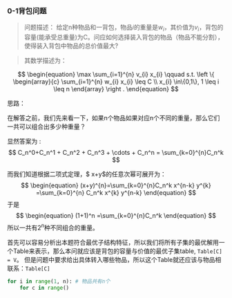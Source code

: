 ### 0-1背包问题

>  问题描述：
>  给定n种物品和一背包，物品$i$的重量是$w_i$，其价值为$v_i$，背包的容量(能承受总重量)为C。问应如何选择装入背包的物品（物品不能分割），使得装入背包中物品的总价值最大?

> 其数学描述为：

$$
\begin{equation}
\max \sum_{i=1}^{n} v_{i} x_{i} \qquad s.t.
\left \{
\begin{array}{c}
\sum_{i=1}^{n} w_{i} x_{i} \leq C \\
x_{i} \in\{0,1\}, 1 \leq i \leq n
\end{array}
\right .
\end{equation}
$$

思路：

在解答之前，我们先来看一下，如果n个物品如果对应n个不同的重量，那么它们一共可以组合出多少种重量？

显然答案为 :
$$
C_n^0+C_n^1 + C_n^2 + C_n^3 + \cdots + C_n^n = \sum_{k=0}^{n}C_n^k
$$


 而我们知道根据二项式定理，$ x+y$的任意次幂可展开为：
$$
\begin{equation}
(x+y)^{n}=\sum_{k=0}^{n}C_n^k x^{n-k} y^{k}
=\sum_{k=0}^{n} C_n^k x^{k} y^{n-k}
\end{equation}
$$
于是 
$$
\begin{equation}
(1+1)^n =\sum_{k=0}^{n}C_n^k
\end{equation}
$$
所以一共有$2^n$种不同组合的重量。



首先可以容易分析出本题符合最优子结构特征，所以我们将所有子集的最优解用一个Table来表示，那么本问就应该是背包的容量与价值的最优子集table, `Table[C] = V`。  但是问题中要求给出具体转入哪些物品，所以这个Table就还应该与物品相联系：`Table[C]`



```python
for i in range(1, n): # 物品共有n个
    for c in range()
```